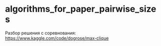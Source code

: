 # algorithms_for_paper_pairwise_sizes
Разбор решения с соревнования: https://www.kaggle.com/code/dogrose/max-clique
